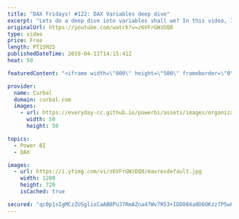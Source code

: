 ```yaml
---
title: "DAX Fridays! #122: DAX Variables deep dive"
excerpt: "Lets do a deep dive into variables shall we? In this video, I am going to cover the following: 1. Naming variables, dos and donts 2. The syntax for calling variables 3. Can a variable refer to a measure? 4. Can a measure refer to an external variable? 5. Can a variable refer to a variable? 6. Can a variable"
originalUrl: https://youtube.com/watch?v=z6VFrGWzDQ8
type: video
price: Free
length: PT15M2S
publishedDateTime: 2019-04-11T14:15:41Z
heat: 50

featuredContent: "<iframe width=\"800\" height=\"500\" frameborder=\"0\" src=\"https://www.youtube.com/embed/z6VFrGWzDQ8\" allow=\"accelerometer; autoplay; encrypted-media; gyroscope; picture-in-picture\" allowfullscreen></iframe>"

provider:
  name: Curbal
  domain: curbal.com
  images:
    - url: https://everyday-cc.github.io/powerbi/assets/images/organizations/curbal.com-50x50.jpg
      width: 50
      height: 50

topics:
  - Power BI
  - DAX

images:
  - url: https://i.ytimg.com/vi/z6VFrGWzDQ8/maxresdefault.jpg
    width: 1280
    height: 720
    isCached: true

secured: "qc0p1sIgMCzZUSglixCaABBPUJ7RmAZna47Wv7R53+IDD084a0D6OKzz7P5w0ciHGKoRB2rncPeDIn1wf3QQbUnuM1RLXg1iMrYClzRLgv8zfq2r6QNwPygV6ehamP406udBmh+w4/hRGTSGZNfLqitcPCZCsUsQOPt/erFJBf9hdnni+8g0cyKKNG/T7GBt/h7PN5Ki/NTPC7/1cZdZuPi2/5b/aQgzS1JkPRfyuYoxBfeSeilUN3q9l96SU5PbZnbmcaXWV/IGBdNOQ6A6UPoB5NNHBC2cjD1pOMKd8Mb8PRuHZE+mj/fv5elwO2Q6gXtjZ/AH29nUu1N4Pne6I0XN5zWGyPyC1mdriSiA5rLLFYZMSILk6zZ6nAh0zIMK/VcmnwP/CxP3LWQ+3ITFeIDzLdtSPHyptgw0iKpfNZ0=;tYJD2ktMxudVeqgRrn+aow=="
---
```


